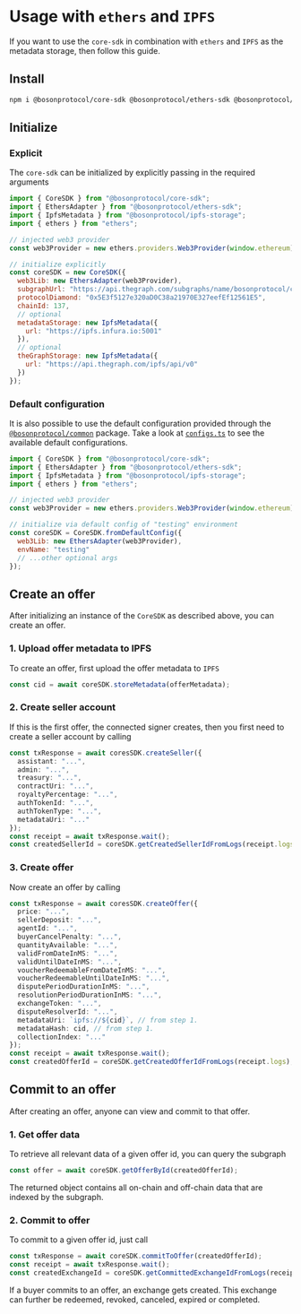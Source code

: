 # Usage with `ethers` and `IPFS`

If you want to use the `core-sdk` in combination with `ethers` and `IPFS` as the metadata storage, then follow this guide.

## Install

```bash
npm i @bosonprotocol/core-sdk @bosonprotocol/ethers-sdk @bosonprotocol/ipfs-storage ethers
```

## Initialize

### Explicit

The `core-sdk` can be initialized by explicitly passing in the required arguments

```js
import { CoreSDK } from "@bosonprotocol/core-sdk";
import { EthersAdapter } from "@bosonprotocol/ethers-sdk";
import { IpfsMetadata } from "@bosonprotocol/ipfs-storage";
import { ethers } from "ethers";

// injected web3 provider
const web3Provider = new ethers.providers.Web3Provider(window.ethereum);

// initialize explicitly
const coreSDK = new CoreSDK({
  web3Lib: new EthersAdapter(web3Provider),
  subgraphUrl: "https://api.thegraph.com/subgraphs/name/bosonprotocol/cc",
  protocolDiamond: "0x5E3f5127e320aD0C38a21970E327eefEf12561E5",
  chainId: 137,
  // optional
  metadataStorage: new IpfsMetadata({
    url: "https://ipfs.infura.io:5001"
  }),
  // optional
  theGraphStorage: new IpfsMetadata({
    url: "https://api.thegraph.com/ipfs/api/v0"
  })
});
```

### Default configuration

It is also possible to use the default configuration provided through the [`@bosonprotocol/common`](/packages/common/README.md) package.
Take a look at [`configs.ts`](/packages/common/src/configs.ts) to see the available default configurations.

```js
import { CoreSDK } from "@bosonprotocol/core-sdk";
import { EthersAdapter } from "@bosonprotocol/ethers-sdk";
import { IpfsMetadata } from "@bosonprotocol/ipfs-storage";
import { ethers } from "ethers";

// injected web3 provider
const web3Provider = new ethers.providers.Web3Provider(window.ethereum);

// initialize via default config of "testing" environment
const coreSDK = CoreSDK.fromDefaultConfig({
  web3Lib: new EthersAdapter(web3Provider),
  envName: "testing"
  // ...other optional args
});
```

## Create an offer

After initializing an instance of the `CoreSDK` as described above, you can create an offer.

### 1. Upload offer metadata to IPFS

To create an offer, first upload the offer metadata to `IPFS`

```ts
const cid = await coreSDK.storeMetadata(offerMetadata);
```

### 2. Create seller account

If this is the first offer, the connected signer creates, then you first need to create a seller account by calling

```ts
const txResponse = await coresSDK.createSeller({
  assistant: "...",
  admin: "...",
  treasury: "...",
  contractUri: "...",
  royaltyPercentage: "...",
  authTokenId: "...",
  authTokenType: "...",
  metadataUri: "..."
});
const receipt = await txResponse.wait();
const createdSellerId = coreSDK.getCreatedSellerIdFromLogs(receipt.logs);
```

### 3. Create offer

Now create an offer by calling

```ts
const txResponse = await coresSDK.createOffer({
  price: "...",
  sellerDeposit: "...",
  agentId: "...",
  buyerCancelPenalty: "...",
  quantityAvailable: "...",
  validFromDateInMS: "...",
  validUntilDateInMS: "...",
  voucherRedeemableFromDateInMS: "...",
  voucherRedeemableUntilDateInMS: "...",
  disputePeriodDurationInMS: "...",
  resolutionPeriodDurationInMS: "...",
  exchangeToken: "...",
  disputeResolverId: "...",
  metadataUri: `ipfs://${cid}`, // from step 1.
  metadataHash: cid, // from step 1.
  collectionIndex: "..."
});
const receipt = await txResponse.wait();
const createdOfferId = coreSDK.getCreatedOfferIdFromLogs(receipt.logs);
```

## Commit to an offer

After creating an offer, anyone can view and commit to that offer.

### 1. Get offer data

To retrieve all relevant data of a given offer id, you can query the subgraph

```ts
const offer = await coreSDK.getOfferById(createdOfferId);
```

The returned object contains all on-chain and off-chain data that are indexed by the subgraph.

### 2. Commit to offer

To commit to a given offer id, just call

```ts
const txResponse = await coreSDK.commitToOffer(createdOfferId);
const receipt = await txResponse.wait();
const createdExchangeId = coreSDK.getCommittedExchangeIdFromLogs(receipt.logs);
```

If a buyer commits to an offer, an exchange gets created.
This exchange can further be redeemed, revoked, canceled, expired or completed.
